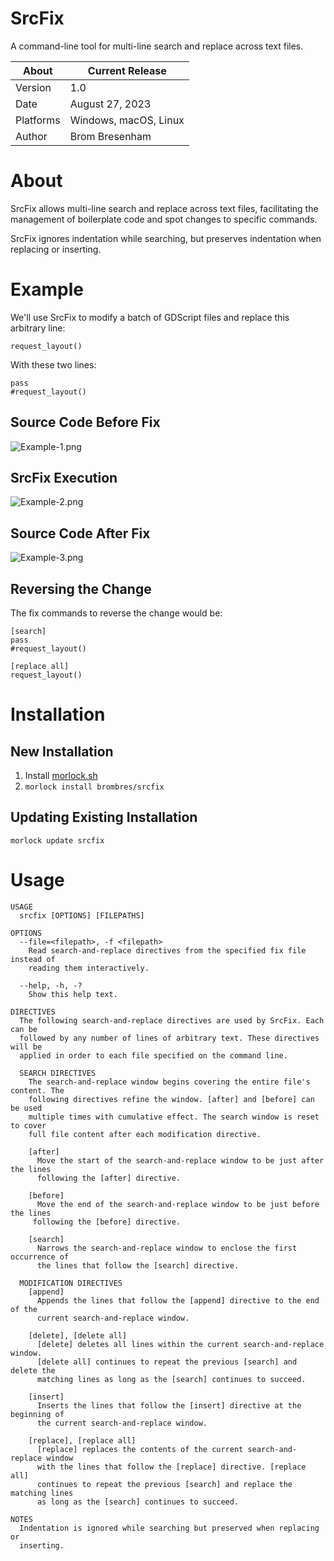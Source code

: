 # SrcFix
A command-line tool for multi-line search and replace across text files.

About     | Current Release
----------|-----------------------
Version   | 1.0
Date      | August 27, 2023
Platforms | Windows, macOS, Linux
Author    | Brom Bresenham

# About
SrcFix allows multi-line search and replace across text files, facilitating
the management of boilerplate code and spot changes to specific
commands.

SrcFix ignores indentation while searching, but preserves
indentation when replacing or inserting.

# Example

We'll use SrcFix to modify a batch of GDScript files and replace this arbitrary line:

    request_layout()

With these two lines:

    pass
    #request_layout()

## Source Code Before Fix

![Example-1.png](Images/Example-1.png)

## SrcFix Execution

![Example-2.png](Images/Example-2.png)

## Source Code After Fix

![Example-3.png](Images/Example-3.png)

## Reversing the Change

The fix commands to reverse the change would be:

    [search]
    pass
    #request_layout()

    [replace all]
    request_layout()

# Installation

## New Installation

1. Install [morlock.sh](https://morlock.sh)
2. `morlock install brombres/srcfix`

## Updating Existing Installation

    morlock update srcfix

# Usage

    USAGE
      srcfix [OPTIONS] [FILEPATHS]

    OPTIONS
      --file=<filepath>, -f <filepath>
        Read search-and-replace directives from the specified fix file instead of
        reading them interactively.

      --help, -h, -?
        Show this help text.

    DIRECTIVES
      The following search-and-replace directives are used by SrcFix. Each can be
      followed by any number of lines of arbitrary text. These directives will be
      applied in order to each file specified on the command line.

      SEARCH DIRECTIVES
        The search-and-replace window begins covering the entire file's content. The
        following directives refine the window. [after] and [before] can be used
        multiple times with cumulative effect. The search window is reset to cover
        full file content after each modification directive.

        [after]
          Move the start of the search-and-replace window to be just after the lines
          following the [after] directive.

        [before]
          Move the end of the search-and-replace window to be just before the lines
         following the [before] directive.

        [search]
          Narrows the search-and-replace window to enclose the first occurrence of
          the lines that follow the [search] directive.

      MODIFICATION DIRECTIVES
        [append]
          Appends the lines that follow the [append] directive to the end of the
          current search-and-replace window.

        [delete], [delete all]
          [delete] deletes all lines within the current search-and-replace window.
          [delete all] continues to repeat the previous [search] and delete the
          matching lines as long as the [search] continues to succeed.

        [insert]
          Inserts the lines that follow the [insert] directive at the beginning of
          the current search-and-replace window.

        [replace], [replace all]
          [replace] replaces the contents of the current search-and-replace window
          with the lines that follow the [replace] directive. [replace all]
          continues to repeat the previous [search] and replace the matching lines
          as long as the [search] continues to succeed.

    NOTES
      Indentation is ignored while searching but preserved when replacing or
      inserting.
